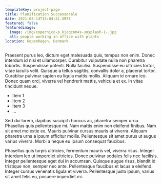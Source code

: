 ```yaml
---
templateKey: project-page
title: Planification Successorale
date: 2021-08-14T15:04:51.597Z
featured: false
featuredimage:
  image: /img/copernico-p_kicqcom4s-unsplash-1-.jpg
  alt: people working in office with plants
location: Kopenhagen, Denmark
---
```

Praesent purus leo, dictum eget malesuada quis, tempus non enim. Donec interdum id nisi et ullamcorper. Curabitur vulputate nulla non pharetra lobortis. Suspendisse potenti. Nulla facilisi. Suspendisse eu ultricies tortor, vitae iaculis velit. Quisque a tellus sagittis, convallis dolor a, placerat tortor. Curabitur pulvinar sapien eu ligula mattis mollis. Aliquam id ornare leo. Donec quam orci, viverra vel hendrerit mattis, vehicula et ex. In vitae tincidunt neque.

* Item 1
* Item 2
* Item 3
* ...

Sed dui lorem, dapibus suscipit rhoncus ac, pharetra semper urna. Phasellus quis pellentesque mi. Nam mattis enim non eleifend finibus. Nam sit amet molestie ex. Mauris pulvinar cursus mauris at viverra. Aliquam pharetra urna a ipsum efficitur mollis. Pellentesque sit amet purus ut augue varius viverra. Morbi a neque eu ipsum consequat faucibus.

Phasellus quis turpis ultricies, fermentum mauris vel, viverra risus. Integer interdum leo ut imperdiet ultricies. Donec pulvinar sodales felis nec facilisis. Integer pellentesque eget dui in accumsan. Quisque augue risus, blandit id tristique non, semper nec ante. Pellentesque faucibus et lacus a eleifend. Integer cursus venenatis ligula et viverra. Pellentesque justo ipsum, varius sit amet felis eu, posuere imperdiet mi.
